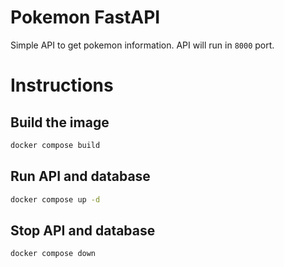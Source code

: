 # Pokemon FastAPI
Simple API to get pokemon information. API will run in `8000` port.

# Instructions
## Build the image
```sh
docker compose build
```
## Run API and database
```sh
docker compose up -d
```
## Stop API and database
```sh
docker compose down
```